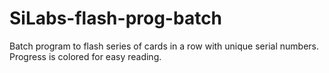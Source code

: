 # SiLabs-flash-prog-batch

Batch program to flash series of cards in a row with unique serial numbers.
Progress is colored for easy reading.
